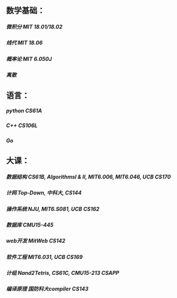 ## 数学基础： 

##### 微积分 MIT 18.01/18.02

##### 	线代 	MIT 18.06

##### 	概率论 MIT 6.050J

##### 离散	



## 语言：

##### 	python CS61A 

##### 	C++		CS106L 

##### 	Go



## 大课：

##### 	数据结构   CS61B, AlgorithmsI & II, MIT6.006, MIT6.046, UCB CS170 

##### 	计网           Top-Down, 中科大, CS144

##### 	操作系统   NJU, MIT6.S081, UCB CS162

##### 	数据库       CMU15-445

##### 	web开发   MitWeb CS142

#### 	

##### 软件工程   MIT6.031, UCB CS169

##### 	计组	       Nand2Tetris, CS61C,  CMU15-213 CSAPP

##### 	编译原理   国防科大compiler  CS143
